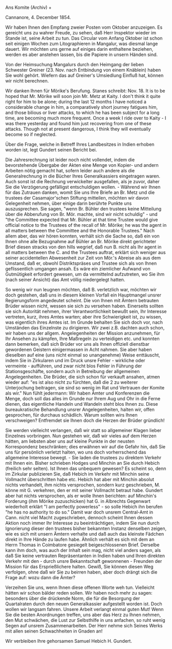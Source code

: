 Ans Komite (Archiv) +

 Cannanore, 4. December 1854.

Wir haben Ihnen den Empfang zweier Posten vom Oktober anzuzeigen. Es gereicht uns zu wahrer Freude, zu sehen, daß Herr Inspektor wieder im Stande ist, seine Arbeit zu tun. Das Circular vom Anfang Oktober ist schon seit einigen Wochen zum Litographieren in Mangalur, was diesmal lange dauert. Wir möchten uns gerne auf einiges darin enthaltene beziehen, werden es aber anstehen lassen, bis die Papiere in unsern Händen sind.

Von der Heimsuchung Mangalurs durch den Heimgang der lieben Schwester Greiner (23. Nov. nach Entbindung von einem Knäblein) haben Sie wohl gehört. Wiefern das auf Greiner's Umsiedlung Einfluß hat, können wir nicht berechnen.

Wir danken Ihnen für Mörike's Berufung. Stanes schreibt: Nov. 18. It is to be hoped that Mr. Mörike will soon join Mr. Metz at Kaity. I don't think it quite right for him to be alone; during the last 12 months I have noticed a considerable change in him, a comparatively short journey fatigues him, and those bilious or liver attacks, to which he has been subject for a long time, are becoming much more frequent. Once a week I ride over to Kaity - I was there yesterday and found him just recovering from one of these attacks. Though not at present dangerous, I think they will eventually become so if neglected.

Über die Frage, welche in Betreff Ihres Landbesitzes in Indien erhoben worden ist, legt Gundert seinen Bericht bei.

Die Jahresrechnung ist leider noch nicht vollendet, indem die bevorstehende Übergabe der Akten eine Menge von Kopier- und andern Arbeiten nötig gemacht hat, sofern leider auch andere als die Generalrechnung in die Bücher Ihres Generalkassiers eingetragen waren. Auch sonst ist die Rechnung verwickelter ausgefallen, als je zuvor, daher Sie die Verzögerung gefälligst entschuldigen wollen. - Während wir Ihnen für das Zutrauen danken, womit Sie uns Ihre Briefe an Br. Metz und die trustees der Casamajor'schen Stiftung mitteilen, möchten wir davon Gelegenheit nehmen, über einige darin berührte Punkte uns auszusprechen. Sie sagen, "wenn Br. Bühler den trustees keine Mitteilung über die Abberufung von Br. Mör. machte, sind wir nicht schuldig" - und "the Committee expected that Mr. Bühler at that time Trustee would give official notice to the Trustees of the recall of Mr. Mörike; he was the agent in all matters between the Committee and the Honorable Trustees." Nach allem aber, das wir hören konnten, verhält sich die Sache so, daß ein von Ihnen ohne alle Bezugnahme auf Bühler an Br. Mörike direkt gerichteter Brief diesen stracks von den hills wegrief, daß nun B. nicht als Ihr agent in all matters between the C. and the Trustees auftrat, erklärt sich weniger aus seiner accidentellen Abwesenheit zur Zeit von Mör.'s Abreise als aus dem Umstand, daß er, obwohl Distriktspräses und Trustee sich als von Ihnen geflissentlich umgangen ansah. Es wäre ein ziemlicher Aufwand von Gutmütigkeit erfordert gewesen, um da vermittelnd aufzutreten, wo Sie ihm (nach seiner Ansicht) das Amt völlig niedergelegt hatten.

So wenig wir nun leugnen möchten, daß B. verletzlich war, möchten wir doch gestehen, daß uns in diesem kleinen Vorfall ein Hauptmangel unsrer Regierungsform angedeutet scheint. Die von Ihnen mit Ämtern betrauten Brüder wissen nicht, wessen sie sich zu versehen haben. Einerseits sollten sie sich Autorität nehmen, ihrer Verantwortlichkeit bewußt sein, Ihr Interesse vertreten, kurz, ihres Amtes warten; aber ihre Schwierigkeit ist, zu wissen, was eigentlich ihres Amtes ist. Im Grunde behalten Sie sich doch vor, nach Umständen das Einzelnste zu dirigieren. Wir zwei z.B. dachten auch schon, wir haben uns der allgem. Angelegenheiten der Mission anzunehmen, für Ihr Ansehen zu kämpfen, Ihre Maßregeln zu verteidigen etc. und konnten dann bemerken, daß sich Brüder vor uns als Ihnen offiziell dienstbar gewordenen Geistern einigermassen in Acht nahmen. Sie aber haben dieselben auf eine (uns nicht einmal so unangenehme) Weise enttäuscht, indem Sie in Zirkularen und im Druck unsre Fehler - wirkliche oder vermeinte - aufführen, und zwar nicht blos Fehler in Führung der Stationsgeschäfte, sondern auch in Betreibung der allgemeinen Angelegenheiten. Die Brüder, die sich schon für verkauft ansahen, atmen wieder auf: "es ist also nicht zu fürchten, daß die 2 zu weiterer Unterjochung beitragen, sie sind so wenig im Rat und Vertrauen der Komite als wir." Nun fühlt jedermann: Wir haben Ämter und Konferenzen die Menge, doch soll das alles im Grunde nur Ihrem Aug und Ohr in die Ferne dienen, das eigentliche Handeln und Wandeln steht blos Ihnen zu. Diese bureaukratische Behandlung unsrer Angelegenheiten, halten wir, offen gesprochen, für durchaus schädlich. Warum sollten wirs Ihnen verschweigen? Entfremdet sie Ihnen doch die Herzen der Brüder gründlich!

Sie werden vielleicht verlangen, daß wir statt so allgemeiner Klagen lieber Einzelnes vorbringen. Nun gestehen wir, daß wir vieles auf dem Herzen hätten, am liebsten aber uns auf kleine Punkte in der neusten Korrespondenz beschränken; dies erwähnen wir auf die Gefahr hin, daß Sie uns für persönlich verletzt halten, wo uns doch vorherrschend das allgemeine Interesse bewegt. - Sie laden die trustees zu direktem Verkehr mit Ihnen ein. Bisher schrieben Hodges und Minchin an Sie durch Hebich (freilich sehr selten). Ist Ihnen das unbequem gewesen? Es scheint so, denn im Zirkular publizieren Sie, daß Hebich im Verkehr mit Minchin seine Vollmacht überschritten habe etc. Hebich hat aber mit Minchin absolut nichts verhandelt, ihm nichts versprochen, sondern kurz geschrieben, M. könne mit G. verkehren, den er mit seiner Vollmacht betraut habe. Gundert aber hat nichts versprochen, als er wolle Ihnen berichten: auf Minchin's Forderung (ihm Mörike zuzuschicken) hat G. in Albrechts Gegenwart wiederholt erklärt "I am perfectly powerless" - so solle Hebich ihn berufen "he has no authority to do so." Damit war doch unsrem Central-Amt in Cann. nicht viel Macht zugeschrieben, dennoch scheint Ihnen dessen Aktion noch immer Ihr Interesse zu beeinträchtigen, indem Sie nun durch Ignorierung dieser den trustees bisher bekannten Instanz denselben zeigen, wie es sich mit unsern Ämtern verhalte und daß auch das kleinste Fädchen direkt in Ihre Hände zu laufen habe. Ähnlich verhält es sich mit dem an Herrn Thomas in Coimbatore gesiegelt beigeschlossenen Brief. Derselbe kann ihm doch, was auch der Inhalt sein mag, nicht viel anders sagen, als daß Sie keine vertrauten Repräsentanten in Indien haben und Ihren direkten Verkehr mit den - durch unsre Bekanntschaft gewonnenen - Freunden der Mission für das Ersprießlichere halten. Gewiß, Sie können diesen Weg verfolgen, ohne daß wir Sie zu beirren haben, aber doch drängt sich die Frage auf: wozu dann die Ämter?

Verzeihen Sie uns, wenn Ihnen diese offenen Worte weh tun. Vielleicht hätten wir schon bälder reden sollen. Wir haben noch mehr zu sagen: besonders über die drückende Norm, die für die Besorgung der Quartalraten durch den neuen Generalkassier aufgestellt worden ist. Doch wollen wir langsam fahren. Unsere Arbeit verlangt einmal guten Mut! Wenn Sie die besten Anordnungen treffen, uns aber das Herz zu Ihnen nehmen, den Mut schwächen, die Lust zur Selbsthilfe in uns anfachen, so ruht wenig Segen auf unsrem Zusammenarbeiten. Der Herr nehme sich Seines Werks mit allen seinen Schwachheiten in Gnaden an!

 Wir verbleiben
 Ihre gehorsamen Samuel Hebich
 H. Gundert.

